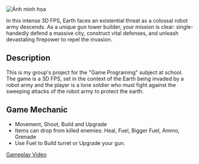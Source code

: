 ![Ảnh minh họa](https://drive.google.com/uc?export=view&id=1RqiC6JVOXMxPgZFQb7SVAxw3_ypMyVDz)

In this intense 3D FPS, Earth faces an existential threat as a colossal robot army descends. 
As a unique gun tower builder, your mission is clear: single-handedly defend a massive city, construct vital defenses, and unleash devastating firepower to repel the invasion.

## Description

This is my group's project for the "Game Programing" subject at school.
The game is a 3D FPS, set in the context of the Earth being invaded by a robot army and the player is a lone soldier who must fight against the sweeping attacks of the robot army to protect the earth.

## Game Mechanic

- Movement, Shoot, Build and Upgrade
- Items can drop from killed enemies: Heal, Fuel, Bigger Fuel, Ammo, Grenade
- Use Fuel to Build turret or Upgrade your gun.

[Gameplay Video](https://drive.google.com/file/d/1fO13u9nHhci4n3gt4agJ-jDDAFI0PSDR/view?usp=sharing)
